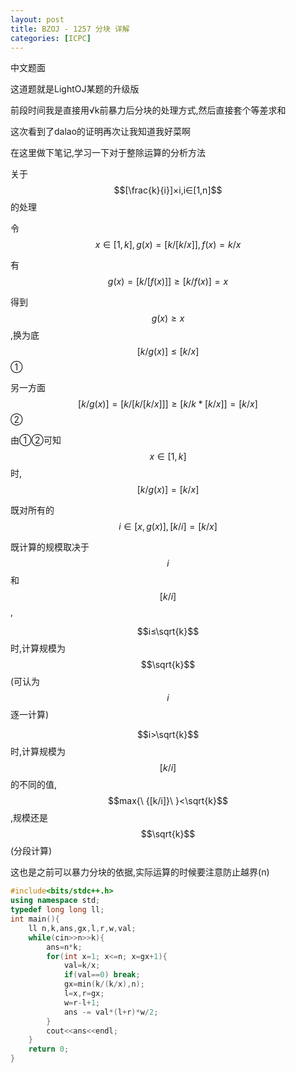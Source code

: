 ```yaml
---
layout: post
title: BZOJ - 1257 分块 详解
categories: [ICPC]
---
```


<!--more-->

中文题面

这道题就是LightOJ某题的升级版

前段时间我是直接用√k前暴力后分块的处理方式,然后直接套个等差求和

这次看到了dalao的证明再次让我知道我好菜啊

在这里做下笔记,学习一下对于整除运算的分析方法

关于$$[\frac{k}{i}]×i,i∈[1,n]$$的处理

令$$x∈[1,k],g(x)=[k/[k/x]],f(x)=k/x$$

有$$g(x) = [k/[f(x)]] ≥ [k/f(x)] = x$$

得到$$g(x) ≥ x$$,换为底 $$[k/g(x)]≤[k/x]$$ ①

另一方面$$[k/g(x)] = [k/[k/[k/x]]] ≥ [k/k*[k/x]] = [k/x]$$ ②

由①②可知$$x∈[1,k]$$时,$$[k/g(x)]=[k/x]$$

既对所有的$$i∈[x,g(x)],[k/i]=[k/x]$$

既计算的规模取决于$$i$$和$$[k/i]$$,

$$i≤\sqrt{k}$$时,计算规模为$$\sqrt{k}$$(可认为$$i$$逐一计算)

$$i>\sqrt{k}$$时,计算规模为$$[k/i]$$的不同的值,$$max{\ {[k/i]}\ }<\sqrt{k}$$,规模还是$$\sqrt{k}$$(分段计算)

这也是之前可以暴力分块的依据,实际运算的时候要注意防止越界(n)

```C++
#include<bits/stdc++.h>
using namespace std;
typedef long long ll;
int main(){
	ll n,k,ans,gx,l,r,w,val;
	while(cin>>n>>k){
		ans=n*k;
		for(int x=1; x<=n; x=gx+1){
			val=k/x;
			if(val==0) break;
			gx=min(k/(k/x),n);
			l=x,r=gx;
			w=r-l+1;
			ans -= val*(l+r)*w/2;
		}
		cout<<ans<<endl;
	}
	return 0;
}
```
